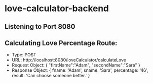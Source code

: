 # love-calculator-backend

## Listening to Port 8080

## Calculating Love Percentage Route:
* Type: POST
* URL: http://localhost:8080/loveCalculator/calculateLove
* Request Object: {
    "firstName":"Adam",
    "secondName":"Sara"
     }
* Response Object: {
  fname: 'Adam',
  sname: 'Sara',
  percentage: '46',
  result: 'Can choose someone better.'
    }
